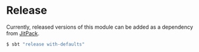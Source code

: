 # Release

Currently, released versions of this module can be added as a dependency from [JitPack](https://jitpack.io).

```bash
$ sbt "release with-defaults"
```